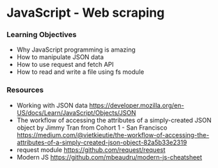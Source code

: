 # JavaScript - Web scraping
### Learning Objectives
- Why JavaScript programming is amazing
- How to manipulate JSON data
- How to use request and fetch API
- How to read and write a file using fs module
### Resources
+ Working with JSON data https://developer.mozilla.org/en-US/docs/Learn/JavaScript/Objects/JSON
+ The workflow of accessing the attributes of a simply-created JSON object by Jimmy Tran from Cohort 1 - San Francisco https://medium.com/@vietkieutie/the-workflow-of-accessing-the-attributes-of-a-simply-created-json-object-82a5b33e2319
+ request module https://github.com/request/request
+ Modern JS https://github.com/mbeaudru/modern-js-cheatsheet

